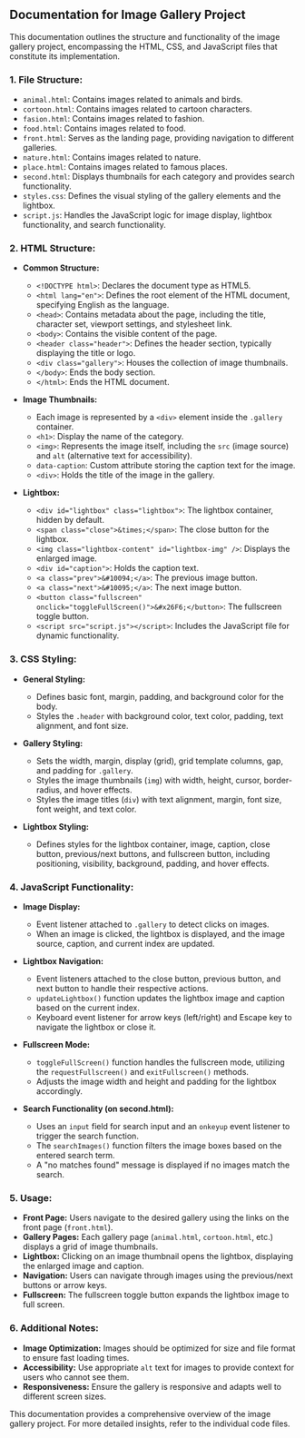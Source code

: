 ## Documentation for Image Gallery Project

This documentation outlines the structure and functionality of the image gallery project, encompassing the HTML, CSS, and JavaScript files that constitute its implementation.

### 1. File Structure:

- `animal.html`: Contains images related to animals and birds.
- `cortoon.html`: Contains images related to cartoon characters.
- `fasion.html`: Contains images related to fashion.
- `food.html`: Contains images related to food.
- `front.html`: Serves as the landing page, providing navigation to different galleries.
- `nature.html`: Contains images related to nature.
- `place.html`: Contains images related to famous places.
- `second.html`: Displays thumbnails for each category and provides search functionality.
- `styles.css`: Defines the visual styling of the gallery elements and the lightbox.
- `script.js`: Handles the JavaScript logic for image display, lightbox functionality, and search functionality.

### 2. HTML Structure:

- **Common Structure:** 
    - `<!DOCTYPE html>`: Declares the document type as HTML5.
    - `<html lang="en">`: Defines the root element of the HTML document, specifying English as the language.
    - `<head>`: Contains metadata about the page, including the title, character set, viewport settings, and stylesheet link.
    - `<body>`: Contains the visible content of the page.
    - `<header class="header">`: Defines the header section, typically displaying the title or logo.
    - `<div class="gallery">`: Houses the collection of image thumbnails.
    - `</body>`: Ends the body section.
    - `</html>`: Ends the HTML document.

- **Image Thumbnails:**
    - Each image is represented by a `<div>` element inside the `.gallery` container.
    - `<h1>`: Display the name of the category.
    - `<img>`: Represents the image itself, including the `src` (image source) and `alt` (alternative text for accessibility).
    - `data-caption`: Custom attribute storing the caption text for the image.
    - `<div>`: Holds the title of the image in the gallery.

- **Lightbox:**
    - `<div id="lightbox" class="lightbox">`: The lightbox container, hidden by default.
    - `<span class="close">&times;</span>`: The close button for the lightbox.
    - `<img class="lightbox-content" id="lightbox-img" />`: Displays the enlarged image.
    - `<div id="caption">`: Holds the caption text.
    - `<a class="prev">&#10094;</a>`: The previous image button.
    - `<a class="next">&#10095;</a>`: The next image button.
    - `<button class="fullscreen" onclick="toggleFullScreen()">&#x26F6;</button>`: The fullscreen toggle button.
    - `<script src="script.js"></script>`: Includes the JavaScript file for dynamic functionality.

### 3. CSS Styling:

- **General Styling:**
    - Defines basic font, margin, padding, and background color for the body.
    - Styles the `.header` with background color, text color, padding, text alignment, and font size.

- **Gallery Styling:**
    - Sets the width, margin, display (grid), grid template columns, gap, and padding for `.gallery`.
    - Styles the image thumbnails (`img`) with width, height, cursor, border-radius, and hover effects.
    - Styles the image titles (`div`) with text alignment, margin, font size, font weight, and text color.

- **Lightbox Styling:**
    - Defines styles for the lightbox container, image, caption, close button, previous/next buttons, and fullscreen button, including positioning, visibility, background, padding, and hover effects.

### 4. JavaScript Functionality:

- **Image Display:**
    - Event listener attached to `.gallery` to detect clicks on images.
    - When an image is clicked, the lightbox is displayed, and the image source, caption, and current index are updated.

- **Lightbox Navigation:**
    - Event listeners attached to the close button, previous button, and next button to handle their respective actions.
    - `updateLightbox()` function updates the lightbox image and caption based on the current index.
    - Keyboard event listener for arrow keys (left/right) and Escape key to navigate the lightbox or close it.

- **Fullscreen Mode:**
    - `toggleFullScreen()` function handles the fullscreen mode, utilizing the `requestFullscreen()` and `exitFullscreen()` methods.
    - Adjusts the image width and height and padding for the lightbox accordingly.

- **Search Functionality (on second.html):**
    - Uses an `input` field for search input and an `onkeyup` event listener to trigger the search function.
    - The `searchImages()` function filters the image boxes based on the entered search term.
    - A "no matches found" message is displayed if no images match the search.

### 5. Usage:

- **Front Page:** Users navigate to the desired gallery using the links on the front page (`front.html`).
- **Gallery Pages:** Each gallery page (`animal.html`, `cortoon.html`, etc.) displays a grid of image thumbnails.
- **Lightbox:** Clicking on an image thumbnail opens the lightbox, displaying the enlarged image and caption.
- **Navigation:** Users can navigate through images using the previous/next buttons or arrow keys.
- **Fullscreen:** The fullscreen toggle button expands the lightbox image to full screen.

### 6. Additional Notes:

- **Image Optimization:** Images should be optimized for size and file format to ensure fast loading times.
- **Accessibility:** Use appropriate `alt` text for images to provide context for users who cannot see them.
- **Responsiveness:** Ensure the gallery is responsive and adapts well to different screen sizes.

This documentation provides a comprehensive overview of the image gallery project. For more detailed insights, refer to the individual code files.

